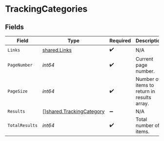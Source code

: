 # TrackingCategories


## Fields

| Field                                                                       | Type                                                                        | Required                                                                    | Description                                                                 |
| --------------------------------------------------------------------------- | --------------------------------------------------------------------------- | --------------------------------------------------------------------------- | --------------------------------------------------------------------------- |
| `Links`                                                                     | [shared.Links](../../../pkg/models/shared/links.md)                         | :heavy_check_mark:                                                          | N/A                                                                         |
| `PageNumber`                                                                | *int64*                                                                     | :heavy_check_mark:                                                          | Current page number.                                                        |
| `PageSize`                                                                  | *int64*                                                                     | :heavy_check_mark:                                                          | Number of items to return in results array.                                 |
| `Results`                                                                   | [][shared.TrackingCategory](../../../pkg/models/shared/trackingcategory.md) | :heavy_minus_sign:                                                          | N/A                                                                         |
| `TotalResults`                                                              | *int64*                                                                     | :heavy_check_mark:                                                          | Total number of items.                                                      |